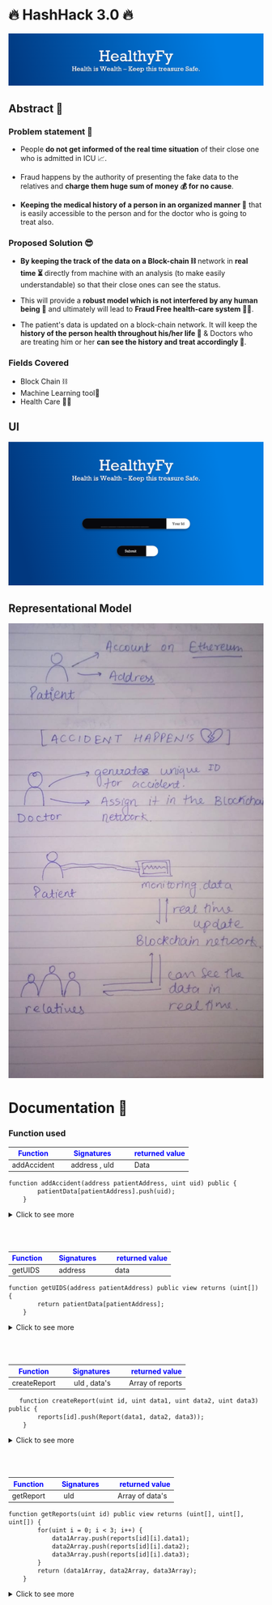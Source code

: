# 🔥 HashHack 3.0 🔥

![Screenshot of the Login](./Screenshot/banner.png)

## Abstract 🎇

### Problem statement 🤔

- People **do not get informed of the real time situation** of their close one who is admitted in ICU 📈.

- Fraud happens by the authority of presenting the fake data to the relatives and **charge them huge sum of money 💰 for no cause**.

- **Keeping the medical history of a person in an organized manner 📑** that is easily accessible to the person and for the doctor who is going to treat also.

### Proposed Solution 😎

- **By keeping the track of the data on a Block-chain ⛓** network in **real time ⏳** directly from machine with an analysis (to make easily understandable) so that their close ones can see the status.
- This will provide a **robust model which is not interfered by any human being 🤬** and ultimately will lead to **Fraud Free health-care system 👩‍⚕️**.

- The patient's data is updated on a block-chain network. It will keep the **history of the person health throughout his/her life 📄** & Doctors who are treating him or her **can see the history and treat accordingly 💉**.

### Fields Covered

- Block Chain ⛓️
- Machine Learning tool🤖
- Health Care 🏥💓

## UI

![Screenshot of the Login](./Screenshot/Login.png)

## Representational Model

![Model](./Screenshot/model.jpeg)

# Documentation 📃

### <span style=" ; font-weight : 700"> Function used </span>

| <span style="color:blue"> Function</span> | <span style="color:blue"> &nbsp; &nbsp; &nbsp;Signatures</span> | <span style="color:blue"> &nbsp; &nbsp; &nbsp; &nbsp;returned value</span> |
| ----------------------------------------- | --------------------------------------------------------------- | -------------------------------------------------------------------------- |
| addAccident                               | &nbsp; &nbsp;&nbsp; address , uId                               | &nbsp; &nbsp; &nbsp; &nbsp;Data                                            |

```
function addAccident(address patientAddress, uint uid) public {
        patientData[patientAddress].push(uid);
    }
```

<details><summary>Click to see more</summary><br>

> This function takes the address of node and unique if of node and push and node to the block chain network

</details>
</br>
</br>
</br>

| <span style="color:blue"> Function</span> | <span style="color:blue"> &nbsp; &nbsp; &nbsp;Signatures</span> | <span style="color:blue"> &nbsp; &nbsp; &nbsp; &nbsp;returned value</span> |
| ----------------------------------------- | --------------------------------------------------------------- | -------------------------------------------------------------------------- |
| getUIDS                                   | &nbsp; &nbsp; &nbsp;address                                     | &nbsp; &nbsp; &nbsp; data                                                  |

```
function getUIDS(address patientAddress) public view returns (uint[]) {
        return patientData[patientAddress];
    }
```

<details><summary>Click to see more</summary><br>

> This function takes the address of patients and and return it unique ID

</details>
</br>
</br>
</br>

| <span style="color:blue"> Function</span> | <span style="color:blue"> &nbsp; &nbsp; &nbsp;Signatures</span> | <span style="color:blue"> &nbsp; &nbsp; &nbsp; &nbsp;returned value</span> |
| ----------------------------------------- | --------------------------------------------------------------- | -------------------------------------------------------------------------- |
| createReport                              | &nbsp; &nbsp; &nbsp; uId , data's                               | &nbsp; &nbsp; &nbsp; Array of reports                                      |

```
   function createReport(uint id, uint data1, uint data2, uint data3) public {
        reports[id].push(Report(data1, data2, data3));
    }
```

<details><summary>Click to see more</summary><br>

> This function takes the unique id of patient's and patient's health related data and return the array of report

</details>
</br>
</br>
</br>

| <span style="color:blue"> Function</span> | <span style="color:blue"> &nbsp; &nbsp; &nbsp;Signatures</span> | <span style="color:blue"> &nbsp; &nbsp; &nbsp; &nbsp;returned value</span> |
| ----------------------------------------- | --------------------------------------------------------------- | -------------------------------------------------------------------------- |
| getReport                                 | &nbsp; &nbsp; &nbsp; uId                                        | &nbsp; &nbsp; &nbsp; Array of data's                                       |

```
function getReports(uint id) public view returns (uint[], uint[], uint[]) {
        for(uint i = 0; i < 3; i++) {
            data1Array.push(reports[id][i].data1);
            data2Array.push(reports[id][i].data2);
            data3Array.push(reports[id][i].data3);
        }
        return (data1Array, data2Array, data3Array);
    }
```

<details><summary>Click to see more</summary><br>

> This function takes the unique ID of patients and return the array of reports

</details>
</br>
</br>
</br>
